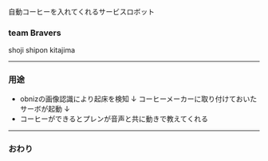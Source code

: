 自動コーヒーを入れてくれるサービスロボット
### team Bravers

shoji shipon kitajima


---
### 用途
- obnizの画像認識により起床を検知
            ↓
コーヒーメーカーに取り付けておいたサーボが起動
            ↓
- コーヒーができるとプレンが音声と共に動きで教えてくれる

---


### おわり
